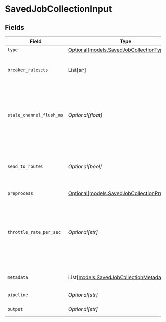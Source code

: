 # SavedJobCollectionInput


## Fields

| Field                                                                                                                                                                                            | Type                                                                                                                                                                                             | Required                                                                                                                                                                                         | Description                                                                                                                                                                                      |
| ------------------------------------------------------------------------------------------------------------------------------------------------------------------------------------------------ | ------------------------------------------------------------------------------------------------------------------------------------------------------------------------------------------------ | ------------------------------------------------------------------------------------------------------------------------------------------------------------------------------------------------ | ------------------------------------------------------------------------------------------------------------------------------------------------------------------------------------------------ |
| `type`                                                                                                                                                                                           | [Optional[models.SavedJobCollectionType]](../models/savedjobcollectiontype.md)                                                                                                                   | :heavy_minus_sign:                                                                                                                                                                               | N/A                                                                                                                                                                                              |
| `breaker_rulesets`                                                                                                                                                                               | List[*str*]                                                                                                                                                                                      | :heavy_minus_sign:                                                                                                                                                                               | A list of event-breaking rulesets that will be applied, in order, to the input data stream                                                                                                       |
| `stale_channel_flush_ms`                                                                                                                                                                         | *Optional[float]*                                                                                                                                                                                | :heavy_minus_sign:                                                                                                                                                                               | How long (in milliseconds) the Event Breaker will wait for new data to be sent to a specific channel before flushing the data stream out, as is, to the Pipelines                                |
| `send_to_routes`                                                                                                                                                                                 | *Optional[bool]*                                                                                                                                                                                 | :heavy_minus_sign:                                                                                                                                                                               | Send events to normal routing and event processing. Disable to select a specific Pipeline/Destination combination.                                                                               |
| `preprocess`                                                                                                                                                                                     | [Optional[models.SavedJobCollectionPreprocess]](../models/savedjobcollectionpreprocess.md)                                                                                                       | :heavy_minus_sign:                                                                                                                                                                               | N/A                                                                                                                                                                                              |
| `throttle_rate_per_sec`                                                                                                                                                                          | *Optional[str]*                                                                                                                                                                                  | :heavy_minus_sign:                                                                                                                                                                               | Rate (in bytes per second) to throttle while writing to an output. Accepts values with multiple-byte units, such as KB, MB, and GB. (Example: 42 MB) Default value of 0 specifies no throttling. |
| `metadata`                                                                                                                                                                                       | List[[models.SavedJobCollectionMetadata](../models/savedjobcollectionmetadata.md)]                                                                                                               | :heavy_minus_sign:                                                                                                                                                                               | Fields to add to events from this input                                                                                                                                                          |
| `pipeline`                                                                                                                                                                                       | *Optional[str]*                                                                                                                                                                                  | :heavy_minus_sign:                                                                                                                                                                               | Pipeline to process results                                                                                                                                                                      |
| `output`                                                                                                                                                                                         | *Optional[str]*                                                                                                                                                                                  | :heavy_minus_sign:                                                                                                                                                                               | Destination to send results to                                                                                                                                                                   |